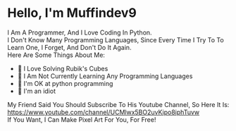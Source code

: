 # Hello, I'm Muffindev9
I Am A Programmer, And I Love Coding In Python.  
I Don't Know Many Programming Languages, Since Every Time I Try To To Learn One, I Forget, And Don't Do It Again.  
Here Are Some Things About Me:  
 - 👀 I Love Solving Rubik's Cubes
 - 🌱 I Am Not Currently Learning Any Programming Languages
 - 🐍 I'm OK at python programming
 - 🤪 I'm an idiot

My Friend Said You Should Subscribe To His Youtube Channel, So Here It Is: https://www.youtube.com/channel/UCMlwx5BO2uvKipo8iphTuvw  
If You Want, I Can Make Pixel Art For You, For Free!
<!---
MuffinDev9/MuffinDev9 is a ✨ special ✨ repository because its `README.md` (this file) appears on your GitHub profile.
You can click the Preview link to take a look at your changes.
--->
